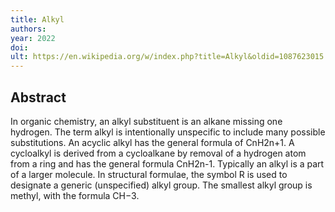 ```yaml
---
title: Alkyl
authors: 
year: 2022
doi: 
ult: https://en.wikipedia.org/w/index.php?title=Alkyl&oldid=1087623015
---
```

## Abstract
In organic chemistry, an alkyl substituent is an alkane missing one hydrogen.
The term alkyl is intentionally unspecific to include many possible substitutions. 
An acyclic alkyl has the general formula of CnH2n+1. A cycloalkyl is derived from a cycloalkane by removal of a hydrogen atom from a ring and has the general formula CnH2n-1.
Typically an alkyl is a part of a larger molecule. In structural formulae, the symbol R is used to designate a generic (unspecified) alkyl group. The smallest alkyl group is methyl, with the formula CH−3.
